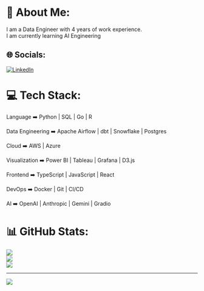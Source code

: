 # 💫 About Me:
I am a Data Engineer with 4 years of work experience.<br>I am currently learning AI Engineering


## 🌐 Socials:
[![LinkedIn](https://img.shields.io/badge/LinkedIn-%230077B5.svg?logo=linkedin&logoColor=white)](https://linkedin.com/in/teguh-samudra) 

# 💻 Tech Stack:

Language ➡️ Python | SQL | Go | R

Data Engineering ➡️ Apache Airflow | dbt | Snowflake | Postgres 

Cloud ➡️ AWS | Azure

Visualization ➡️ Power BI | Tableau | Grafana | D3.js

Frontend ➡️ TypeScript | JavaScript | React

DevOps ➡️ Docker | Git | CI/CD

AI ➡️ OpenAI | Anthropic | Gemini | Gradio

# 📊 GitHub Stats:
![](https://github-readme-stats.vercel.app/api?username=teguhsam&theme=radical&hide_border=false&include_all_commits=true&count_private=true)<br/>
![](https://github-readme-streak-stats.herokuapp.com/?user=teguhsam&theme=radical&hide_border=false)<br/>
![](https://github-readme-stats.vercel.app/api/top-langs/?username=teguhsam&theme=radical&hide_border=false&include_all_commits=true&count_private=true&layout=compact)

---
[![](https://visitcount.itsvg.in/api?id=teguhsam&icon=0&color=0)](https://visitcount.itsvg.in)

<!-- Proudly created with GPRM ( https://gprm.itsvg.in ) -->
